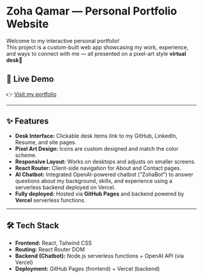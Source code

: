 # Zoha Qamar — Personal Portfolio Website

Welcome to my interactive personal portfolio!  
This project is a custom-built web app showcasing my work, experience, and ways to connect with me — all presented on a pixel-art style **virtual desk**👾

## 🚀 Live Demo
👉 [Visit my portfolio](https://zohaq11.github.io/portfolio) 

---

## ✨ Features

- **Desk Interface:** Clickable desk items link to my GitHub, LinkedIn, Resume, and site pages.
- **Pixel Art Design:** Icons are custom designed and match the color scheme.
- **Responsive Layout:** Works on desktops and adjusts on smaller screens.
- **React Router:** Client-side navigation for About and Contact pages.
- **AI Chatbot:** Integrated OpenAI-powered chatbot (“ZohaBot”) to answer questions about my background, skills, and experience using a serverless backend deployed on Vercel.
- **Fully deployed:** Hosted via **GitHub Pages** and backend powered by **Vercel** serverless functions.

---

## 🛠️ Tech Stack

- **Frontend:** React, Tailwind CSS
- **Routing:** React Router DOM
- **Backend (Chatbot):** Node.js serverless functions + OpenAI API (via Vercel)
- **Deployment:** GitHub Pages (frontend) + Vercel (backend)